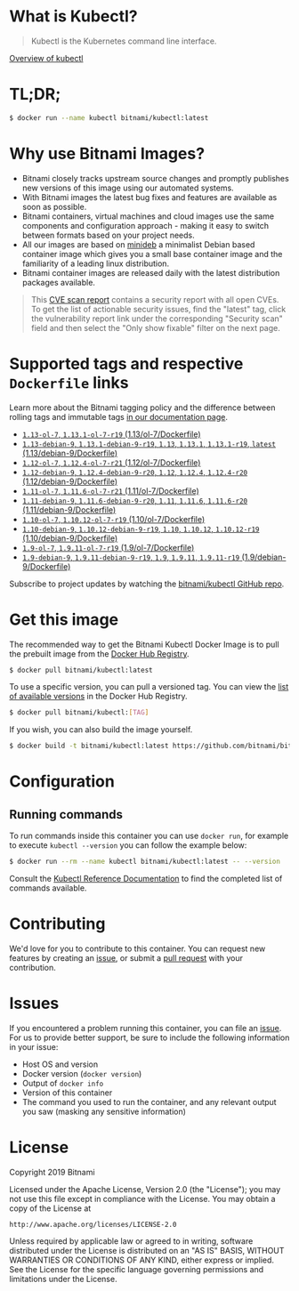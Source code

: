 
# What is Kubectl?

> Kubectl is the Kubernetes command line interface.

[Overview of kubectl](https://kubernetes.io/docs/reference/kubectl/overview/)

# TL;DR;

```bash
$ docker run --name kubectl bitnami/kubectl:latest
```

# Why use Bitnami Images?

* Bitnami closely tracks upstream source changes and promptly publishes new versions of this image using our automated systems.
* With Bitnami images the latest bug fixes and features are available as soon as possible.
* Bitnami containers, virtual machines and cloud images use the same components and configuration approach - making it easy to switch between formats based on your project needs.
* All our images are based on [minideb](https://github.com/bitnami/minideb) a minimalist Debian based container image which gives you a small base container image and the familiarity of a leading linux distribution.
* Bitnami container images are released daily with the latest distribution packages available.


> This [CVE scan report](https://quay.io/repository/bitnami/kubectl?tab=tags) contains a security report with all open CVEs. To get the list of actionable security issues, find the "latest" tag, click the vulnerability report link under the corresponding "Security scan" field and then select the "Only show fixable" filter on the next page.

# Supported tags and respective `Dockerfile` links

Learn more about the Bitnami tagging policy and the difference between rolling tags and immutable tags [in our documentation page](https://docs.bitnami.com/containers/how-to/understand-rolling-tags-containers/).


* [`1.13-ol-7`, `1.13.1-ol-7-r19` (1.13/ol-7/Dockerfile)](https://github.com/bitnami/bitnami-docker-kubectl/blob/1.13.1-ol-7-r19/1.13/ol-7/Dockerfile)
* [`1.13-debian-9`, `1.13.1-debian-9-r19`, `1.13`, `1.13.1`, `1.13.1-r19`, `latest` (1.13/debian-9/Dockerfile)](https://github.com/bitnami/bitnami-docker-kubectl/blob/1.13.1-debian-9-r19/1.13/debian-9/Dockerfile)
* [`1.12-ol-7`, `1.12.4-ol-7-r21` (1.12/ol-7/Dockerfile)](https://github.com/bitnami/bitnami-docker-kubectl/blob/1.12.4-ol-7-r21/1.12/ol-7/Dockerfile)
* [`1.12-debian-9`, `1.12.4-debian-9-r20`, `1.12`, `1.12.4`, `1.12.4-r20` (1.12/debian-9/Dockerfile)](https://github.com/bitnami/bitnami-docker-kubectl/blob/1.12.4-debian-9-r20/1.12/debian-9/Dockerfile)
* [`1.11-ol-7`, `1.11.6-ol-7-r21` (1.11/ol-7/Dockerfile)](https://github.com/bitnami/bitnami-docker-kubectl/blob/1.11.6-ol-7-r21/1.11/ol-7/Dockerfile)
* [`1.11-debian-9`, `1.11.6-debian-9-r20`, `1.11`, `1.11.6`, `1.11.6-r20` (1.11/debian-9/Dockerfile)](https://github.com/bitnami/bitnami-docker-kubectl/blob/1.11.6-debian-9-r20/1.11/debian-9/Dockerfile)
* [`1.10-ol-7`, `1.10.12-ol-7-r19` (1.10/ol-7/Dockerfile)](https://github.com/bitnami/bitnami-docker-kubectl/blob/1.10.12-ol-7-r19/1.10/ol-7/Dockerfile)
* [`1.10-debian-9`, `1.10.12-debian-9-r19`, `1.10`, `1.10.12`, `1.10.12-r19` (1.10/debian-9/Dockerfile)](https://github.com/bitnami/bitnami-docker-kubectl/blob/1.10.12-debian-9-r19/1.10/debian-9/Dockerfile)
* [`1.9-ol-7`, `1.9.11-ol-7-r19` (1.9/ol-7/Dockerfile)](https://github.com/bitnami/bitnami-docker-kubectl/blob/1.9.11-ol-7-r19/1.9/ol-7/Dockerfile)
* [`1.9-debian-9`, `1.9.11-debian-9-r19`, `1.9`, `1.9.11`, `1.9.11-r19` (1.9/debian-9/Dockerfile)](https://github.com/bitnami/bitnami-docker-kubectl/blob/1.9.11-debian-9-r19/1.9/debian-9/Dockerfile)

Subscribe to project updates by watching the [bitnami/kubectl GitHub repo](https://github.com/bitnami/bitnami-docker-kubectl).

# Get this image

The recommended way to get the Bitnami Kubectl Docker Image is to pull the prebuilt image from the [Docker Hub Registry](https://hub.docker.com/r/bitnami/kubectl).

```bash
$ docker pull bitnami/kubectl:latest
```

To use a specific version, you can pull a versioned tag. You can view the [list of available versions](https://hub.docker.com/r/bitnami/kubectl/tags/) in the Docker Hub Registry.

```bash
$ docker pull bitnami/kubectl:[TAG]
```

If you wish, you can also build the image yourself.

```bash
$ docker build -t bitnami/kubectl:latest https://github.com/bitnami/bitnami-docker-kubectl.git
```

# Configuration

## Running commands

To run commands inside this container you can use `docker run`, for example to execute `kubectl --version` you can follow the example below:

```bash
$ docker run --rm --name kubectl bitnami/kubectl:latest -- --version
```

Consult the [Kubectl Reference Documentation](https://kubernetes.io/docs/reference/generated/kubectl/kubectl-commands) to find the completed list of commands available.

# Contributing

We'd love for you to contribute to this container. You can request new features by creating an [issue](https://github.com/bitnami/bitnami-docker-kubectl/issues), or submit a [pull request](https://github.com/bitnami/bitnami-docker-kubectl/pulls) with your contribution.

# Issues

If you encountered a problem running this container, you can file an [issue](https://github.com/bitnami/bitnami-docker-kubectl/issues). For us to provide better support, be sure to include the following information in your issue:

- Host OS and version
- Docker version (`docker version`)
- Output of `docker info`
- Version of this container
- The command you used to run the container, and any relevant output you saw (masking any sensitive information)

# License

Copyright 2019 Bitnami

Licensed under the Apache License, Version 2.0 (the "License");
you may not use this file except in compliance with the License.
You may obtain a copy of the License at

    http://www.apache.org/licenses/LICENSE-2.0

Unless required by applicable law or agreed to in writing, software
distributed under the License is distributed on an "AS IS" BASIS,
WITHOUT WARRANTIES OR CONDITIONS OF ANY KIND, either express or implied.
See the License for the specific language governing permissions and
limitations under the License.
